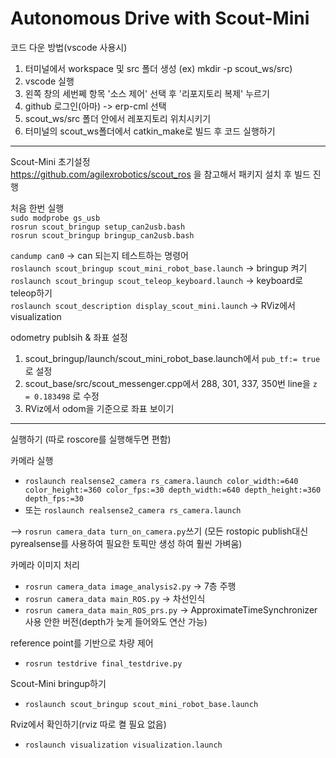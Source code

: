 # Autonomous Drive with Scout-Mini

코드 다운 방법(vscode 사용시)

1. 터미널에서 workspace 및 src 폴더 생성 (ex) mkdir -p scout_ws/src)
2. vscode 실행
3. 왼쪽 창의 세번쩨 항목 '소스 제어' 선택 후 '리포지토리 복제' 누르기
4. github 로그인(아마) -> erp-cml 선택
5. scout_ws/src 폴더 안에서 레포지토리 위치시키기
6. 터미널의 scout_ws폴더에서 catkin_make로 빌드 후 코드 실행하기

---
Scout-Mini 초기설정\
https://github.com/agilexrobotics/scout_ros 을 참고해서 패키지 설치 후 빌드 진행


처음 한번 실행\
`sudo modprobe gs_usb`\
`rosrun scout_bringup setup_can2usb.bash`\
`rosrun scout_bringup bringup_can2usb.bash`

`candump can0` → can 되는지 테스트하는 명령어\
`roslaunch scout_bringup scout_mini_robot_base.launch` → bringup 켜기\
`roslaunch scout_bringup scout_teleop_keyboard.launch` → keyboard로 teleop하기\
`roslaunch scout_description display_scout_mini.launch` → RViz에서 visualization

odometry publsih & 좌표 설정
1. scout_bringup/launch/scout_mini_robot_base.launch에서 `pub_tf:= true`로 설정
2. scout_base/src/scout_messenger.cpp에서 288, 301, 337, 350번 line을 `z = 0.183498` 로 수정
3. RViz에서 odom을 기준으로 좌표 보이기


---
실행하기 (따로 roscore를 실행해두면 편함)

카메라 실행
- `roslaunch realsense2_camera rs_camera.launch color_width:=640 color_height:=360 color_fps:=30 depth_width:=640 depth_height:=360 depth_fps:=30`
- 또는 `roslaunch realsense2_camera rs_camera.launch` 

--> `rosrun camera_data turn_on_camera.py`쓰기 
(모든 rostopic publish대신 pyrealsense를 사용하여 필요한 토픽만 생성 하여 훨씬 가벼움)

카메라 이미지 처리
- `rosrun camera_data image_analysis2.py`  -> 7층 주행
- `rosrun camera_data main_ROS.py` -> 차선인식
- `rosrun camera_data main_ROS_prs.py` -> ApproximateTimeSynchronizer 사용 안한 버전(depth가 늦게 들어와도 연산 가능)

reference point를 기반으로 차량 제어
- `rosrun testdrive final_testdrive.py`

Scout-Mini bringup하기
- `roslaunch scout_bringup scout_mini_robot_base.launch`

Rviz에서 확인하기(rviz 따로 켤 필요 없음)
- `roslaunch visualization visualization.launch`

